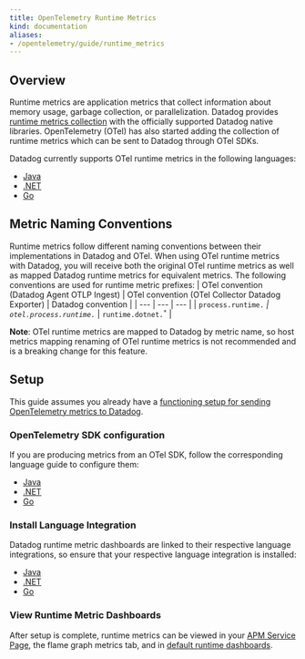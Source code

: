 ```yaml
---
title: OpenTelemetry Runtime Metrics
kind: documentation
aliases:
- /opentelemetry/guide/runtime_metrics
---
```


## Overview

Runtime metrics are application metrics that collect information about memory usage, garbage collection, or parallelization. Datadog provides [runtime metrics collection](https://docs.datadoghq.com/tracing/metrics/runtime_metrics/) with the officially supported Datadog native libraries. OpenTelemetry (OTel) has also started adding the collection of runtime metrics which can be sent to Datadog through OTel SDKs.

Datadog currently supports OTel runtime metrics in the following languages:
- [Java][1]
- [.NET][2]
- [Go][3]

## Metric Naming Conventions

Runtime metrics follow different naming conventions between their implementations in Datadog and OTel. When using OTel runtime metrics with Datadog, you will receive both the original OTel runtime metrics as well as mapped Datadog runtime metrics for equivalent metrics. The following conventions are used for runtime metric prefixes:
| OTel convention (Datadog Agent OTLP Ingest) | OTel convention (OTel Collector Datadog Exporter) |  Datadog convention |
| --- | --- | --- |
| <code>process.runtime.<sup>*</sup></code> | <code>otel.process.runtime.<sup>*</sup></code> | <code>runtime.dotnet.<sup>*</sup></code> |

**Note**: OTel runtime metrics are mapped to Datadog by metric name, so host metrics mapping renaming of OTel runtime metrics is not recommended and is a breaking change for this feature.

## Setup

This guide assumes you already have a [functioning setup for sending OpenTelemetry metrics to Datadog][4].

### OpenTelemetry SDK configuration

If you are producing metrics from an OTel SDK, follow the corresponding language guide to configure them:
- [Java][1]
- [.NET][2]
- [Go][3]

### Install Language Integration

Datadog runtime metric dashboards are linked to their respective language integrations, so ensure that your respective language integration is installed:
- [Java](https://app.datadoghq.com/integrations/java)
- [.NET](https://app.datadoghq.com/integrations/dotnet)
- [Go](https://app.datadoghq.com/integrations/go)

### View Runtime Metric Dashboards

After setup is complete, runtime metrics can be viewed in your [APM Service Page](https://app.datadoghq.com/apm/services), the flame graph metrics tab, and in [default runtime dashboards](https://app.datadoghq.com/dash/integration/256/jvm-metrics).

[1]: /opentelemetry/guide/runtime_metrics/java
[2]: /opentelemetry/guide/runtime_metrics/dotnet
[3]: /opentelemetry/guide/runtime_metrics/go
[4]: /opentelemetry/otel_metrics
